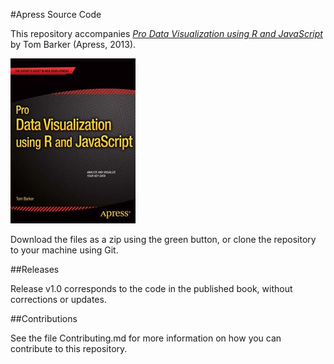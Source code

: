 #Apress Source Code

This repository accompanies [*Pro Data Visualization using R and JavaScript*](http://www.apress.com/9781430258063) by Tom Barker (Apress, 2013).

![Cover image](9781430258063.jpg)

Download the files as a zip using the green button, or clone the repository to your machine using Git.

##Releases

Release v1.0 corresponds to the code in the published book, without corrections or updates.

##Contributions

See the file Contributing.md for more information on how you can contribute to this repository.
